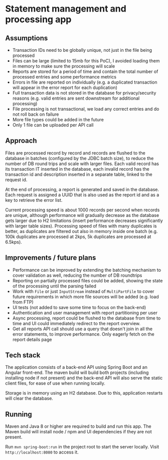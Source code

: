 # Statement management and processing app

## Assumptions

- Transaction IDs need to be globally unique, not just in the file being processed
- Files can be large (limited to 15mb for this PoC), I avoided loading them in memory to make sure the processing will scale
- Reports are stored for a period of time and contain the total number of processed entries and some performance metrics
- Errors in file are reported on individually (e.g. a duplicated transaction will appear in the error report for each duplication)
- Full transaction data is not stored in the database for privacy/security reasons (e.g. valid entries are sent downstream for additional processing)
- File processing is not transactional, we load any correct entries and do not roll back on failure
- More file types could be added in the future
- Only 1 file can be uploaded per API call

## Approach

Files are processed record by record and records are flushed to the database in batches (configured by the JDBC batch size), to reduce the number of DB round trips and scale with larger files. Each valid record has its transaction IT inserted in the database, each invalid record has the transaction id and description inserted in a separate table, linked to the request id.

At the end of processing, a report is generated and saved in the database. Each request is assigned a UUID that is also used as the report id and as a key to retrieve the error list.

Current processing speed is about 1000 records per second when records are unique, although performance will gradually decrease as the database gets larger due to H2 limitations (insert performance decreases significantly with larger table sizes). Processing speed of files with many duplicates is better, as duplicates are filtered out also in memory inside one batch (e.g. 100k duplicates are processed at 2kps, 5k duplicates are processed at 6.5kps).

## Improvements / future plans

- Performance can be improved by extending the batching mechanism to cover validation as well, reducing the number of DB roundtrips
- Reporting on partially processed files could be added, showing the state of the processing until the parsing failed
- Work with `File` or just `InputStream` instead of `MultiPartFile` to cover future requirements in which more file sources will be added (e.g. load from FTP)
- UI tests (not added to save some time to focus on the back-end)
- Authentication and user management with report partitioning per user
- Async processing, report could be flushed to the database from time to time and UI could immediately redirect to the report overview.
- Get all reports API call should use a query that doesn't join in all the error statements, to improve performance. Only eagerly fetch on the report details page 

## Tech stack

The application consists of a back-end API using Spring Boot and an Angular front-end. The maven build will build both projects (including installing node if not present) and the back-end API will also serve the static client files, for ease of use when running locally.

Storage is in memory using an H2 database. Due to this, application restarts will clear the database.

## Running

Maven and Java 8 or higher are required to build and run this app. The Maven build will install node / npm and UI dependencies if they are not present.

Run `mvn spring-boot:run` in the project root to start the server locally. Visit `http://localhost:8080` to access it.